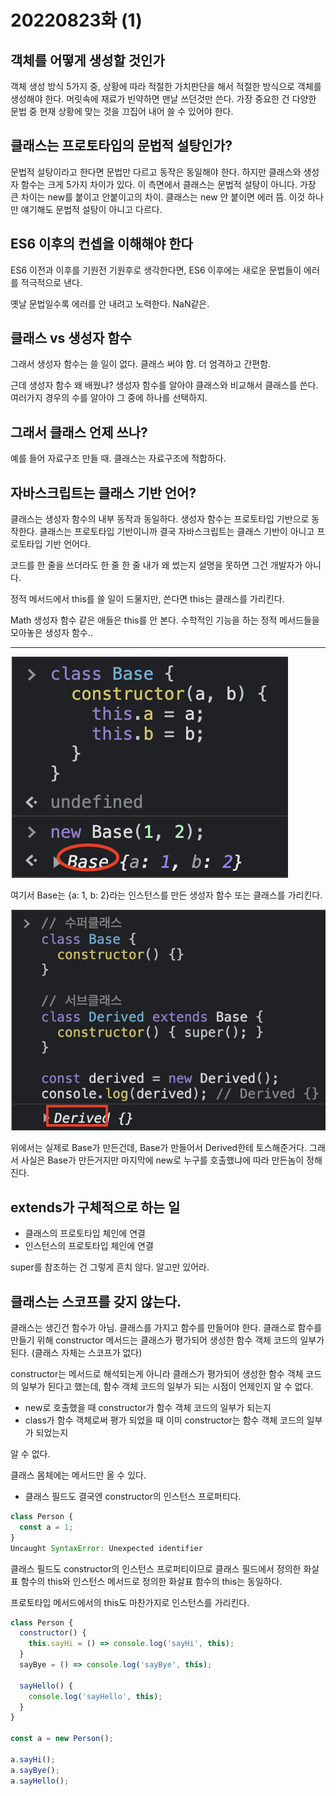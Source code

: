 # 20220823화 (1)

## 객체를 어떻게 생성할 것인가

객체 생성 방식 5가지 중, 상황에 따라 적절한 가치판단을 해서 적절한 방식으로 객체를 생성해야 한다. 머릿속에 재료가 빈약하면 맨날 쓰던것만 쓴다. 가장 중요한 건 다양한 문법 중 현재 상황에 맞는 것을 끄집어 내어 쓸 수 있어야 한다.

## 클래스는 프로토타입의 문법적 설탕인가?

문법적 설탕이라고 한다면 문법만 다르고 동작은 동일해야 한다. 하지만 클래스와 생성자 함수는 크게 5가지 차이가 있다. 이 측면에서 클래스는 문법적 설탕이 아니다. 가장 큰 차이는 new를 붙이고 안붙이고의 차이. 클래스는 new 안 붙이면 에러 뜸. 이것 하나만 얘기해도 문법적 설탕이 아니고 다르다.

## ES6 이후의 컨셉을 이해해야 한다

ES6 이전과 이후를 기원전 기원후로 생각한다면, ES6 이후에는 새로운 문법들이 에러를 적극적으로 낸다.

옛날 문법일수록 에러를 안 내려고 노력한다. NaN같은.

## 클래스 vs 생성자 함수

그래서 생성자 함수는 쓸 일이 없다. 클래스 써야 함. 더 엄격하고 간편함.

근데 생성자 함수 왜 배웠냐? 생성자 함수를 알아야 클래스와 비교해서 클래스를 쓴다. 여러가지 경우의 수를 알아야 그 중에 하나를 선택하지.

## 그래서 클래스 언제 쓰나?

예를 들어 자료구조 만들 때. 클래스는 자료구조에 적합하다.

## 자바스크립트는 클래스 기반 언어?

클래스는 생성자 함수의 내부 동작과 동일하다. 생성자 함수는 프로토타입 기반으로 동작한다. 클래스는 프로토타입 기반이니까 결국 자바스크립트는 클래스 기반이 아니고 프로토타입 기반 언어다.

코드를 한 줄을 쓰더라도 한 줄 한 줄 내가 왜 썼는지 설명을 못하면 그건 개발자가 아니다.

정적 메서드에서 this를 쓸 일이 드물지만, 쓴다면 this는 클래스를 가리킨다.

Math 생성자 함수 같은 애들은 this를 안 본다. 수학적인 기능을 하는 정적 메서드들을 모아놓은 생성자 함수..

---

![Untitled](./image/2022082301.png)

여기서 Base는 {a: 1, b: 2}라는 인스턴스를 만든 생성자 함수 또는 클래스를 가리킨다.

![Untitled](./image/2022082302.png)

위에서는 실제로 Base가 만든건데, Base가 만들어서 Derived한테 토스해준거다. 그래서 사실은 Base가 만든거지만 마지막에 new로 누구를 호출했냐에 따라 만든놈이 정해진다.

## extends가 구체적으로 하는 일

- 클래스의 프로토타입 체인에 연결
- 인스턴스의 프로토타입 체인에 연결

super를 참조하는 건 그렇게 흔치 않다. 알고만 있어라.

## 클래스는 스코프를 갖지 않는다.

클래스는 생긴건 함수가 아님. 클래스를 가지고 함수를 만들어야 한다. 클래스로 함수를 만들기 위해 constructor 메서드는 클래스가 평가되어 생성한 함수 객체 코드의 일부가 된다. (클래스 자체는 스코프가 없다)

constructor는 메서드로 해석되는게 아니라 클래스가 평가되어 생성한 함수 객체 코드의 일부가 된다고 했는데, 함수 객체 코드의 일부가 되는 시점이 언제인지 알 수 없다.

- new로 호출했을 때 constructor가 함수 객체 코드의 일부가 되는지
- class가 함수 객체로써 평가 되었을 때 이미 constructor는 함수 객체 코드의 일부가 되었는지

알 수 없다.

클래스 몸체에는 메서드만 올 수 있다.

- 클래스 필드도 결국엔 constructor의 인스턴스 프로퍼티다.

```jsx
class Person {
  const a = 1;
}
Uncaught SyntaxError: Unexpected identifier
```

클래스 필드도 constructor의 인스턴스 프로퍼티이므로 클래스 필드에서 정의한 화살표 함수의 this와 인스턴스 메서드로 정의한 화살표 함수의 this는 동일하다.

프로토타입 메서드에서의 this도 마찬가지로 인스턴스를 가리킨다.

```jsx
class Person {
  constructor() {
    this.sayHi = () => console.log('sayHi', this);
  }
  sayBye = () => console.log('sayBye', this);

  sayHello() {
    console.log('sayHello', this);
  }
}

const a = new Person();

a.sayHi();
a.sayBye();
a.sayHello();
```
